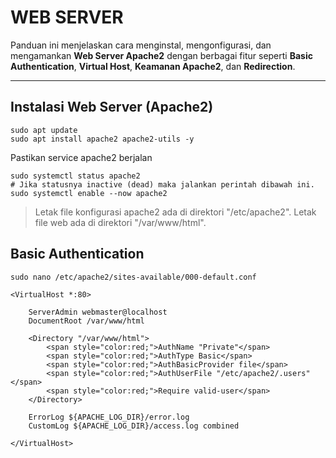 # WEB SERVER

Panduan ini menjelaskan cara menginstal, mengonfigurasi, dan mengamankan **Web Server Apache2** dengan berbagai fitur seperti **Basic Authentication**, **Virtual Host**, **Keamanan Apache2**, dan **Redirection**.

---

## Instalasi Web Server (Apache2)
```
sudo apt update
sudo apt install apache2 apache2-utils -y
```
Pastikan service apache2 berjalan
```
sudo systemctl status apache2
# Jika statusnya inactive (dead) maka jalankan perintah dibawah ini.
sudo systemctl enable --now apache2
```
> Letak file konfigurasi apache2 ada di direktori "/etc/apache2". Letak file web ada di direktori "/var/www/html".

## Basic Authentication
```
sudo nano /etc/apache2/sites-available/000-default.conf
```


```
<VirtualHost *:80>

    ServerAdmin webmaster@localhost
    DocumentRoot /var/www/html
    
    <Directory "/var/www/html">
        <span style="color:red;">AuthName "Private"</span>
        <span style="color:red;">AuthType Basic</span>
        <span style="color:red;">AuthBasicProvider file</span>
        <span style="color:red;">AuthUserFile "/etc/apache2/.users"</span>
        <span style="color:red;">Require valid-user</span>
    </Directory>

    ErrorLog ${APACHE_LOG_DIR}/error.log
    CustomLog ${APACHE_LOG_DIR}/access.log combined

</VirtualHost>
```

